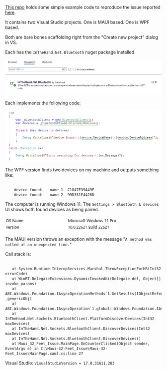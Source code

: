 [This repo](https://github.com/TwoTicketsPls/Maui-32Feet-Issue) holds some simple example code to reproduce the issue reported [here](https://github.com/inthehand/32feet/issues/202#issue-1289584753).

It contains two Visual Studio projects. One is MAUI based. One is WPF based.

Both are bare bones scaffolding right from the "Create new project" dialog in VS.

Each has the `InTheHand.Net.Bluetooth` nuget package installed.

![](img/maui-32feet-bluetooth-issue.png "InTheHand.Net.Bluetooth")

Each implements the following code:

![](img/maui-32feet-bluetooth-issue-01.png "Code")

The WPF version finds two devices on my machine and outputs something like:

```

	device found:	name-1	C1847E39A49E
	device found:	name-2  99D331F4426D

```

The computer is running Windows 11. The `Settings > Bluetooth & devices` UI shows both found devices as being paired.

![](img/maui-32feet-bluetooth-issue-02.png "Windows 11")

The MAUI version throws an exception with the message "`A method was called at an unexpected time.`"

Call stack is:

```

   at System.Runtime.InteropServices.Marshal.ThrowExceptionForHR(Int32 errorCode)
   at WinRT.DelegateExtensions.DynamicInvokeAbi(Delegate del, Object[] invoke_params)
   at ABI.Windows.Foundation.IAsyncOperationMethods`1.GetResults(IObjectReference _genericObj)
   at ABI.Windows.Foundation.IAsyncOperation`1.global::Windows.Foundation.IAsyncOperation<TResult>.GetResults()
   at InTheHand.Net.Sockets.BluetoothClient.PlatformDiscoverDevices(Int32 maxDevices)
   at InTheHand.Net.Sockets.BluetoothClient.DiscoverDevices(Int32 maxDevices)
   at InTheHand.Net.Sockets.BluetoothClient.DiscoverDevices()
   at Maui_32_Feet_Issue.MainPage.OnCounterClicked(Object sender, EventArgs e) in C:\Maui-32-Feet_Issue\Maui-32-Feet_Issue\MainPage.xaml.cs:line 27

```


Visual Studio: `VisualStudioVersion = 17.0.31611.283`




 